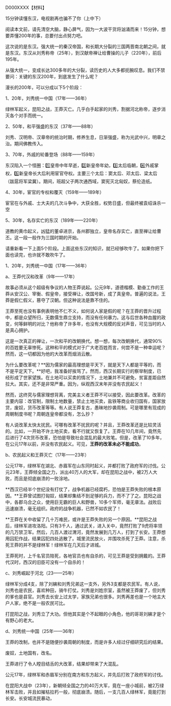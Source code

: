 D000XXXX【材料】



15分钟读懂东汉，电视剧再也骗不了你（上中下）



阅读本文前，请先清空大脑，静心屏气，因为一大波干货将汹涌而来！15分钟，想要弄懂200年的事，总要付出点努力吧。



这次说的是东汉。强大统一的秦汉帝国，和长期大分裂的三国两晋南北朝之间，就是东汉。东汉从刘秀称帝（25年），到汉献帝禅让给曹操的儿子（220年），前后195年。

从强大统一，变成长达300多年的大分裂，读历史的人大多都扼腕叹息。我们不禁要问：关键的东汉200年，到底发生了什么呢？



漫长的200年，可以分成以下5个阶段：

1、20年，刘秀统一中国（17年——36年）

​	绿林军起义，昆阳之战，王莽灭亡。几乎白手起家的刘秀，割据河北称帝，逐步消灭各个对手而统一。

2、50年，和平强盛的东汉（37年——88年）

​	刘秀、汉明帝、汉章帝的统治时期，修养生息，日渐强盛，称为光武中兴，明章之治。期间佛教传入。

3、70年，外戚的轮番登场（88年——159年）

​	东汉陷入一个怪圈：1️⃣皇帝中年早逝，2️⃣新皇帝年幼，3️⃣太后临朝，4️⃣外戚掌权，5️⃣新皇帝长大后利用宦官夺权。主要三个太后：窦太后、邓太后、梁太后（跋扈将军梁冀）。期间，班超父子两次通西域，窦宪灭北匈奴，蔡伦造纸。

4、30年，宦官的专权和覆灭（159年——189年）

​	宦官在与外戚、士大夫的几次斗争中，大获全胜，权势日盛，但最终被袁绍诛杀一空

5、30年，名存实亡的东汉（189年——220年）

​	道教的黄巾起义，凶猛的董卓进京，各州郡独立，皇帝名存实亡，直至禅让给曹丕。这一段一般作为三国时期的开始。



请重新看一下上面5个阶段。上面这些东汉的知识，就已经够吹牛了。如果你把下面也读完，也许就不敢吹牛了。



1、20年，刘秀统一中国（17年——36年）

a、王莽代汉和改革（9年——17年）

故事必须从这个超级有争议的人物王莽说起。公元9年，道德楷模、勤奋工作的王莽从安汉公、宰衡、假皇帝，接受禅让，改国号新，成了真皇帝。普遍的说法，王莽是假仁假义，篡夺了汉朝。但这种说法是靠不住的。

王莽至死也没有事例表明他不仁不义，如何说人家是假的呢？在王莽的晋升过程中，都是众望所归，无数儒生鼎立支持，而没有任何暴力。这与后世各种血腥的政变，何等鲜明的对比？他称帝了许多年，也没有大规模的反对声音，可见当时的人是真心拥护。

这是一次真正的禅让，一次和平的改朝换代。想一想，每次改朝换代，通常90%的百姓要无辜惨死。这种和平的模式对于广大老百姓而言，何尝不是一种幸运呢？然而，这一切都因为他的大改革而烟消云散。

为什么要改革呢？**因为儒家的最高理想是平天下，就是天下人都是平等的，而不是平定天下。**好吧，我准备好挨骂了。然而，西汉长期实行的察举制度，已经形成了世家望族。在土地可以买卖的情况下，土地兼并不可避免，贫富差距自然拉大。其实，还不是非常严重。因为，纵观西汉末年并没有农民起义！

然而，这终究与儒家理想背离，完美主义者王莽不可以接受，因此要改革。改革的主要内容：改官制，限制土地数量，禁止土地买卖，盐铁等商业收归国有，国家放贷，废奴，货币改革等等。有人说王莽复古，愚昧地抄袭周制。可是哪里有现成的周朝制度书呢？周朝连皇帝都没有，怎么抄？

有人说改革太快太扰民。可哪有改革不扰民的呢？并且，王莽改革还是比较灵活的。比如，一开始不许土地买卖，看不行就又恢复了。王莽在10几年间，竟然先后进行了4次货币改革，恐怕是导致社会混乱的最大败笔。但是，改革了10多年，在公元17年以前，并没有农民起义。可见，**王莽的改革未必不能成功**。

b、农民起义和王莽灭亡（17年——23年）

公元17年，绿林军在湖北、赤眉军在山东同时起义，并都打败了政府军的讨伐。公元23年，王莽倾全国之力，派出40万人的大军，却在昆阳之战中，被2万人大败，而且是彻底崩溃的一败涂地。

**西汉已经半个世纪没有打仗了，战争机器已经腐朽，恐怕是王莽失败的根本原因。**王莽曾试图打匈奴，结果却集结不到足够的兵力，而不了了之。昆阳之战中，各郡乌合之众，使用巨无霸的巨人和野兽，10多个军师，毫无章法。战败后迅速崩溃，毫无组织。政府的战争机器，已然不如农民了！

**王莽在关中收留了几十万难民，或许是王莽失败的另一个原因。**昆阳之战后，绿林军进攻洛阳。只有3千人，通过武关，进入关中，竟然打败了9虎将率领的几万禁卫军。然后，几百人渡过渭河，竟然发展到几万人，打到了长安。王莽想用囚犯作战，结果囚犯四处逃散了。城里流民放火，并围攻杀死了王莽。注意，杀死王莽的并不是绿林军！绿林军在几天后才进城。

王莽死时，上千名官员陪死，各地官员也有自杀的，可见王莽是受到拥戴的。王莽代汉时，西汉的旧臣可没有一个自杀的！

c、刘秀崛起于河北（23——25年）

绿林军分成4支，除了刘縯和刘秀兄弟这一支外，另外3支都是农民军。有人说，刘秀也是农民，喜欢种田，骑牛打仗。刘秀是刘姓宗室，虽然被王莽废了，但刘秀的爹也是县官。刘秀去长安上过太学，家族兄弟也很多。刘秀再差也是一个地主大户人家，绝不是一般农民可比。

打昆阳之战，刘秀立了大功。但他其实是个不起眼的小角色，他的哥哥刘縯才是个有野心的老大。





d、刘秀统一中国（25年——36年）





王莽的改制，也并不是随便抄袭周朝的制度，而是许多人经过仔细研究后的结果。

废奴，土地国有，改名。







王莽进行了令人瞠目结舌的大改革，结果却带来了大混乱。

公元17年，绿林军和赤眉军分别在南方和东方起义，并先后打败了政府军的讨伐。

在昆阳大战中（23年），新朝倾全国之力的40万大军，竟在一座小城前，被2万绿林军击败，并且如摧枯拉朽一般，彻底崩溃。随后，一支几百人绿林军，竟能打到长安。长安城流民暴动，







